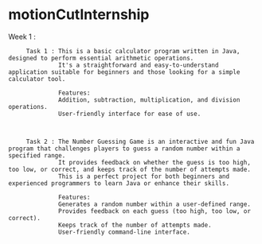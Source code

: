 # motionCutInternship

  Week 1 :

         Task 1 : This is a basic calculator program written in Java, designed to perform essential arithmetic operations. 
                  It's a straightforward and easy-to-understand application suitable for beginners and those looking for a simple calculator tool.
                  
                  Features:
                  Addition, subtraction, multiplication, and division operations.
                  User-friendly interface for ease of use.



         Task 2 : The Number Guessing Game is an interactive and fun Java program that challenges players to guess a random number within a specified range.
                  It provides feedback on whether the guess is too high, too low, or correct, and keeps track of the number of attempts made. 
                  This is a perfect project for both beginners and experienced programmers to learn Java or enhance their skills.

                  Features:
                  Generates a random number within a user-defined range.
                  Provides feedback on each guess (too high, too low, or correct).
                  Keeps track of the number of attempts made.
                  User-friendly command-line interface.
